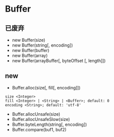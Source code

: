 # Buffer

## 已废弃

- new Buffer(size)
- new Buffer(string[, encoding])
- new Buffer(buffer)
- new Buffer(array)
- new Buffer(arrayBuffer[, byteOffset [, length]])

## new

- Buffer.alloc(size[, fill[, encoding]])

```text
size <Integer>
fill <Integer> | <String> | <Buffer>; default: 0
encoding <String>; default: 'utf-8'
```

- Buffer.allocUnsafe(size)
- Buffer.allocUnsafeSlow(size)
- Buffer.byteLength(string[, encoding])
- Buffer.compare(buf1, buf2)
